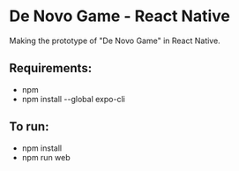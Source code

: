 # De Novo Game - React Native
Making the prototype of "De Novo Game" in React Native.

## Requirements:
* npm
* npm install --global expo-cli


## To run:
* npm install
* npm run web
